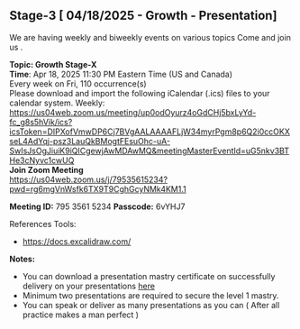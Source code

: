 ## Stage-3 [ 04/18/2025 - Growth - Presentation]

We are having weekly and biweekly events on various topics
Come and join us .

**Topic: Growth Stage-X**  
**Time**: Apr 18, 2025 11:30 PM Eastern Time (US and Canada)  
        Every week on Fri, 110 occurrence(s)  
Please download and import the following iCalendar (.ics) files to your calendar system.
Weekly: https://us04web.zoom.us/meeting/up0odOyurz4oGdCHj5bxLyYd-fc_g8s5hVik/ics?icsToken=DIPXofVmwDP6Cj7BVgAALAAAAFLjW34myrPgm8p6Q2i0ccOKXseL4AdYqj-psz3LauQkBMogtFEsuOhc-uA-SwIsJsOgJiuiK9iQICgewjAwMDAwMQ&meetingMasterEventId=uG5nkv3BTHe3cNyvc1cwUQ  
**Join Zoom Meeting**  
https://us04web.zoom.us/j/79535615234?pwd=rg6mgVnWsfk6TX9T9CghGcyNMk4KM1.1  

**Meeting ID:** 795 3561 5234
**Passcode:** 6vYHJ7

References Tools:
* https://docs.excalidraw.com/

**Notes:**
- You can download a presentation mastry certificate on successfully delivery on your presentations [here](/here)
- Minimum two presentations are required to secure the level 1 mastry.
- You can speak or deliver as many presentations as you can ( After all practice makes a man perfect ) 

